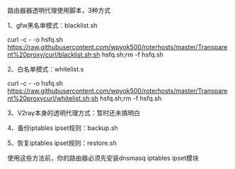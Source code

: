 路由器器透明代理使用脚本，3种方式

1、gfw黑名单模式：blacklist.sh

curl -c - -o hsfq.sh https://raw.githubusercontent.com/wpyok500/roterhosts/master/Transparent%20proxy/curl/blacklist.sh;sh hsfq.sh;rm -f hsfq.sh

2、白名单模式：whitelist.s

curl -c - -o hsfq.sh https://raw.githubusercontent.com/wpyok500/roterhosts/master/Transparent%20proxycurl/whitelist.sh;sh hsfq.sh;rm -f hsfq.sh

3、V2ray本身的透明代理方式：暂时还未搞明白

4、备份iptables ipset规则：backup.sh

5、恢复iptables ipset规则：restore.sh

使用这些方法前，你的路由器必须先安装dnsmasq iptables ipset模块

